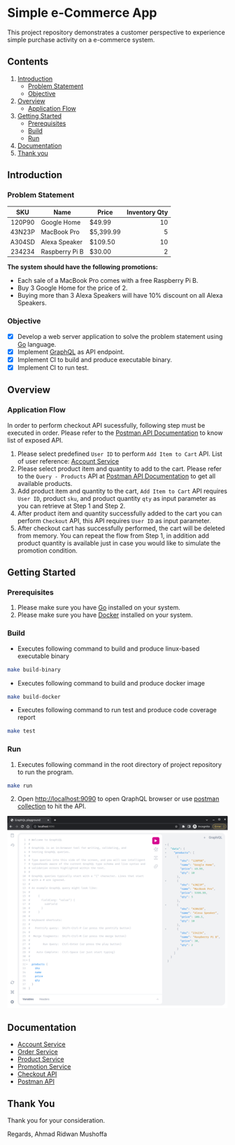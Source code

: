 # Simple e-Commerce App
This project repository demonstrates a customer perspective to experience simple purchase activity on a e-commerce system.

## Contents
1. [Introduction](#introduction)
   * [Problem Statement](#problem-statement)
   * [Objective](#objective)
2. [Overview](#overview)
   * [Application Flow](#application-flow)
3. [Getting Started](#getting-started)
   * [Prerequisites](#prerequisites)
   * [Build](#build)
   * [Run](#run)
4. [Documentation](#documentation)   
5. [Thank you](#thank-you)

## Introduction
### Problem Statement
| SKU   | Name  | Price | Inventory Qty |
| :---: | --- | ---   |          ---: |
| 120P90 | Google Home | $49.99 | 10 |
| 43N23P | MacBook Pro | $5,399.99 | 5 |
| A304SD | Alexa Speaker | $109.50 | 10 |
| 234234 | Raspberry Pi B | $30.00 | 2 |

**The system should have the following promotions:**
- Each sale of a MacBook Pro comes with a free Raspberry Pi B.
- Buy 3 Google Home for the price of 2.
- Buying more than 3 Alexa Speakers will have 10% discount on all Alexa Speakers.

### Objective
- [X] Develop a web server application to solve the problem statement using [Go](https://golang.org/doc/install) language.
- [X] Implement [GraphQL](https://graphql.org/) as API endpoint.
- [X] Implement CI to build and produce executable binary.
- [X] Implement CI to run test.

## Overview
### Application Flow
In order to perform checkout API sucessfully, following step must be executed in order. Please refer to the [Postman API Documentation](docs/POSTMAN.md) to know list of exposed API.
1. Please select predefined `User ID` to perform `Add Item to Cart` API. List of user reference: [Account Service](docs/ACCOUNT.md)
2. Please select product item and quantity to add to the cart. Please refer to the `Query - Products` API at [Postman API Documentation](docs/POSTMAN.md) to get all available products.
3. Add product item and quantity to the cart, `Add Item to Cart` API requires `User ID`, product `sku`, and product quantity `qty` as input parameter as you can retrieve at Step 1 and Step 2.
4. After product item and quantity successfully added to the cart you can perform `Checkout` API, this API requires `User ID` as input parameter.
5. After checkout cart has successfully performed, the cart will be deleted from memory. You can repeat the flow from Step 1, in addition add product quantity is available just in case you would like to simulate the promotion condition.


## Getting Started
### Prerequisites
1.  Please make sure you have [Go](https://golang.org/doc/install) installed on your system.
2.  Please make sure you have [Docker](https://docs.docker.com/engine/install/) installed on your system.

### Build
* Executes following command to build and produce linux-based executable binary
```bash
make build-binary
```

* Executes following command to build and produce docker image
```bash
make build-docker
```

* Executes following command to run test and produce code coverage report
```bash
make test
```

### Run
1. Executes following command in the root directory of project repository to run the program.
```bash
make run
```
2. Open [http://localhost:9090](http://localhost:9090) to open QraphQL browser or use [postman collection](docs/postman/postman_collection.json) to hit the API.

![](docs/run_graphql.png)

## Documentation
* [Account Service](docs/ACCOUNT.md)
* [Order Service](docs/ORDER.md)
* [Product Service](docs/PRODUCT.md)
* [Promotion Service](docs/PROMOTION.md)
* [Checkout API](docs/CHECKOUT.md)
* [Postman API](docs/POSTMAN.md)

## Thank You
Thank you for your consideration. 

Regards, Ahmad Ridwan Mushoffa
